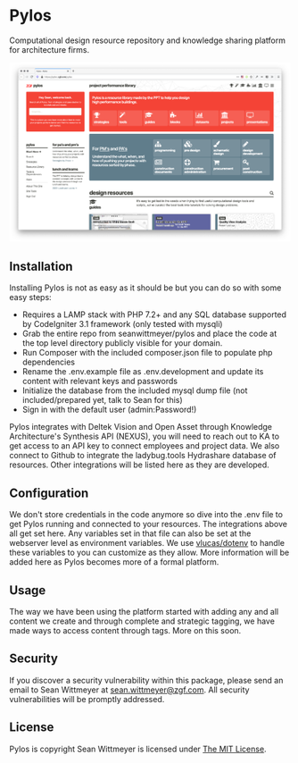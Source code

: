 Pylos
==========================

Computational design resource repository and knowledge sharing platform for architecture firms.

![Pylos Screenshot](docs/homepage.png)

Installation
--------------------------

Installing Pylos is not as easy as it should be but you can do so with some easy steps:

* Requires a LAMP stack with PHP 7.2+ and any SQL database supported by CodeIgniter 3.1 framework (only tested with mysqli)
* Grab the entire repo from seanwittmeyer/pylos and place the code at the top level directory publicly visible for your domain.
* Run Composer with the included composer.json file to populate php dependencies
* Rename the .env.example file as .env.development and update its content with relevant keys and passwords
* Initialize the database from the included mysql dump file (not included/prepared yet, talk to Sean for this)
* Sign in with the default user (admin:Password!)

Pylos integrates with Deltek Vision and Open Asset through Knowledge Architecture's Synthesis API (NEXUS), you will need to reach out to KA to get access to an API key to connect employees and project data.
We also connect to Github to integrate the ladybug.tools Hydrashare database of resources.
Other integrations will be listed here as they are developed.

Configuration
--------------------------

We don't store credentials in the code anymore so dive into the .env file to get Pylos running and connected to your resources. The integrations above all get set here. Any variables set in that file can also be set at the webserver level as environment variables. We use [vlucas/dotenv](https://github.com/vlucas/dotenv) to handle these variables to you can customize as they allow. 
More information will be added here as Pylos becomes more of a formal platform.

Usage
--------------------------

The way we have been using the platform started with adding any and all content we create and through complete and strategic tagging, we have made ways to access content through tags. More on this soon.

Security
--------------------------

If you discover a security vulnerability within this package, please send an email to Sean Wittmeyer at sean.wittmeyer@zgf.com. All security vulnerabilities will be promptly addressed.

License
--------------------------

Pylos is copyright Sean Wittmeyer is licensed under [The MIT License](LICENSE).
